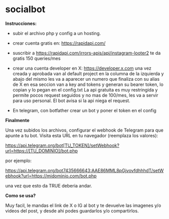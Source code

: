 # socialbot

**Instrucciones:**

- subir el archivo php y config a un hosting.

- crear cuenta gratis en: https://rapidapi.com/

- suscribir a https://rapidapi.com/irrors-apis/api/instagram-looter2
  te da gratis 150 queries/mes

- crear una cuenta developer en X: https://developer.x.com
  una vez creada y aprobada van al default project en la columna de la izquierda y abajo del mismo les va a aparecer un numero que finaliza con su alias de X
  en esa seccion van a key and tokens y generan su bearer token, lo copian y lo pegan en el config.txt
  La api gratuita es muy restringida y permite pocos request seguidos y no mas de 100/mes, les va a servir para uso personal. El bot avisa si la api niega el request.

- En telegram, con botfather crear un bot y poner el token en el config

**Finalmente**

Una vez subidos los archivos, configurar el webhook de Telegram para que apunte a tu bot. 
Visita esta URL en tu navegador (reemplaza los valores):

https://api.telegram.org/bot[TU_TOKEN]/setWebhook?url=https://[TU_DOMINIO]/bot.php

por ejemplo:

https://api.telegram.org/bot7435666643:AAE86MML8pGjvovfdhhhdT/setWebhook?url=https://midominio.com/bot.php

una vez que esto da TRUE deberia andar.

**Como se usa?**

Muy facil, le mandas el link de X o IG al bot y te devuelve las imagenes y/o videos del post, y desde ahi podes guardarlos y/o compartirlos.



